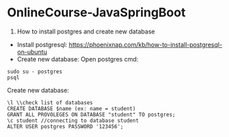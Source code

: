 # OnlineCourse-JavaSpringBoot

1. How to install postgres and create new database
  - Install postgresql:
    https://phoenixnap.com/kb/how-to-install-postgresql-on-ubuntu
  - Create new database:
  Open postgres cmd: 
  ```
  sudo su - postgres
  psql
  ```
  Create new database:
  ```
  \l \\check list of databases
  CREATE DATABASE $name (ex: name = student)
  GRANT ALL PROVOLEGES ON DATABASE "student" TO postgres;
  \c student //connecting to database student
  ALTER USER postgres PASSWORD '123456';
  ```
